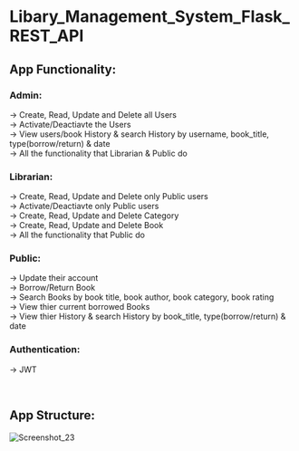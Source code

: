 # Libary_Management_System_Flask_REST_API

## App Functionality:

### Admin:
-> Create, Read, Update and Delete all Users<br/>
-> Activate/Deactiavte the Users<br/>
-> View users/book History & search History by username, book_title, type(borrow/return) & date<br/>
-> All the functionality that Librarian & Public do<br/>

### Librarian:
-> Create, Read, Update and Delete only Public users<br/>
-> Activate/Deactiavte only Public users<br/>
-> Create, Read, Update and Delete Category<br/>
-> Create, Read, Update and Delete Book<br/>
-> All the functionality that Public do<br/>

### Public:
-> Update their account<br/>
-> Borrow/Return Book<br/>
-> Search Books by book title, book author, book category, book rating<br/>
-> View thier current borrowed Books<br/>
-> View thier History & search History by book_title, type(borrow/return) & date<br/>

### Authentication:
-> JWT

<br/>

## App Structure:
![Screenshot_23](https://user-images.githubusercontent.com/78355845/201522648-48026737-9f8f-4d4e-a7e7-6101768b2376.png)

